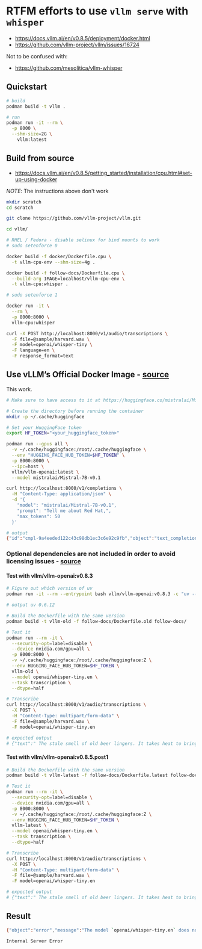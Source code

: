 # RTFM efforts to use `vllm serve` with `whisper`

- https://docs.vllm.ai/en/v0.8.5/deployment/docker.html
- https://github.com/vllm-project/vllm/issues/16724

Not to be confused with:

- https://github.com/mesolitica/vllm-whisper

## Quickstart

```sh
# build
podman build -t vllm .

# run
podman run -it --rm \
  -p 8000 \
  --shm-size=2G \
    vllm:latest
```

## Build from source

- <https://docs.vllm.ai/en/v0.8.5/getting_started/installation/cpu.html#set-up-using-docker>

*NOTE*: The instructions above don't work

```sh
mkdir scratch
cd scratch

git clone https://github.com/vllm-project/vllm.git

cd vllm/

# RHEL / Fedora - disable selinux for bind mounts to work
# sudo setenforce 0

docker build -f docker/Dockerfile.cpu \
  -t vllm-cpu-env --shm-size=4g .
```

```sh
docker build -f follow-docs/Dockerfile.cpu \
  --build-arg IMAGE=localhost/vllm-cpu-env \
  -t vllm-cpu:whisper .

# sudo setenforce 1

docker run -it \
  --rm \
  -p 8000:8000 \
  vllm-cpu:whisper
```

```sh
curl -X POST http://localhost:8000/v1/audio/transcriptions \
  -F file=@sample/harvard.wav \
  -F model=openai/whisper-tiny \
  -F language=en \
  -F response_format=text
```

## Use vLLM’s Official Docker Image - [source](https://docs.vllm.ai/en/latest/deployment/docker.html#deployment-docker-pre-built-image)

This work.

```bash
# Make sure to have access to it at https://huggingface.co/mistralai/Mistral-7B-v0.1.

# Create the directory before running the container
mkdir -p ~/.cache/huggingface

# Set your HuggingFace token
export HF_TOKEN="<your_huggingface_token>"

podman run --gpus all \
  -v ~/.cache/huggingface:/root/.cache/huggingface \
  --env "HUGGING_FACE_HUB_TOKEN=$HF_TOKEN" \
  -p 8000:8000 \
  --ipc=host \
  vllm/vllm-openai:latest \
  --model mistralai/Mistral-7B-v0.1
```

```bash
curl http://localhost:8000/v1/completions \
  -H "Content-Type: application/json" \
  -d '{
    "model": "mistralai/Mistral-7B-v0.1",
    "prompt": "Tell me about Red Hat,",
    "max_tokens": 50
  }'
```

```bash
# output
{"id":"cmpl-9a4eeded122c43c98db1ec3c6e92c9fb","object":"text_completion","created":1747090644,"model":"mistralai/Mistral-7B-v0.1","choices":[{"index":0,"text":" what they do and what sets them apart?\n\nRed Hat, the world’s leading provider of open source solutions, is making Linux and open source technologies the default choice for enterprises worldwide. Red Hat provides open source software which is pre-","logprobs":null,"finish_reason":"length","stop_reason":null,"prompt_logprobs":null}],"usage":{"prompt_tokens":7,"total_tokens":57,"completion_tokens":50,"prompt_tokens_details":null}}
```

### Optional dependencies are not included in order to avoid licensing issues - [source](https://docs.vllm.ai/en/latest/deployment/docker.html#use-vllm-s-official-docker-image)

#### Test with vllm/vllm-openai:v0.8.3

```bash
# Figure out which version of uv
podman run -it --rm --entrypoint bash vllm/vllm-openai:v0.8.3 -c "uv --version"

# output uv 0.6.12

# Build the Dockerfile with the same version
podman build -t vllm-old -f follow-docs/Dockerfile.old follow-docs/

# Test it
podman run --rm -it \
  --security-opt=label=disable \
  --device nvidia.com/gpu=all \
  -p 8000:8000 \
  -v ~/.cache/huggingface:/root/.cache/huggingface:Z \
  --env HUGGING_FACE_HUB_TOKEN=$HF_TOKEN \
  vllm-old \
  --model openai/whisper-tiny.en \
  --task transcription \
  --dtype=half

# Transcribe
curl http://localhost:8000/v1/audio/transcriptions \
  -X POST \
  -H "Content-Type: multipart/form-data" \
  -F file=@sample/harvard.wav \
  -F model=openai/whisper-tiny.en

# expected output
# {"text":" The stale smell of old beer lingers. It takes heat to bring out the odor. A cold dip restores health and zest. A salt pickle tastes fine with ham. Tacos al pastor are my favorite. A zestful food is the hot cross bun."}
```

#### Test with vllm/vllm-openai:v0.8.5.post1

```bash
# Build the Dockerfile with the same version
podman build -t vllm-latest -f follow-docs/Dockerfile.latest follow-docs/

# Test it
podman run --rm -it \
  --security-opt=label=disable \
  --device nvidia.com/gpu=all \
  -p 8000:8000 \
  -v ~/.cache/huggingface:/root/.cache/huggingface:Z \
  --env HUGGING_FACE_HUB_TOKEN=$HF_TOKEN \
  vllm-latest \
  --model openai/whisper-tiny.en \
  --task transcription \
  --dtype=half

# Transcribe
curl http://localhost:8000/v1/audio/transcriptions \
  -X POST \
  -H "Content-Type: multipart/form-data" \
  -F file=@sample/harvard.wav \
  -F model=openai/whisper-tiny.en

# expected output
# {"text":" The stale smell of old beer lingers. It takes heat to bring out the odor. A cold dip restores health and zest. A salt pickle tastes fine with ham. Tacos al pastor are my favorite. A zestful food is the hot cross bun."}
```

## Result

```sh
{"object":"error","message":"The model `openai/whisper-tiny.en` does not exist.","type":"NotFoundError","param":null,"code":404}
```

```sh
Internal Server Error
```
